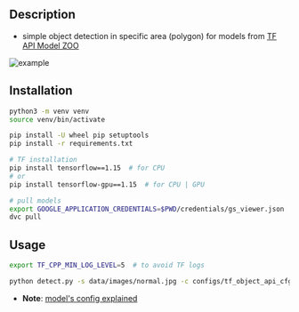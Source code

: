 ## Description
- simple object detection in specific area (polygon) for models from [TF API Model ZOO](https://github.com/tensorflow/models/blob/master/research/object_detection/g3doc/detection_model_zoo.md#coco-trained-models)

![example]()

## Installation
```bash
python3 -m venv venv
source venv/bin/activate

pip install -U wheel pip setuptools
pip install -r requirements.txt

# TF installation
pip install tensorflow==1.15  # for CPU
# or
pip install tensorflow-gpu==1.15  # for CPU | GPU

# pull models
export GOOGLE_APPLICATION_CREDENTIALS=$PWD/credentials/gs_viewer.json
dvc pull
```

## Usage
```bash
export TF_CPP_MIN_LOG_LEVEL=5  # to avoid TF logs

python detect.py -s data/images/normal.jpg -c configs/tf_object_api_cfg.yml -p "[0,0], [0,1], [1,1], [1,0]" -a 0.0001
```
- **Note**: [model's config explained](https://github.com/jackersson/gst-plugins-tf/blob/master/docs/tf_object_detection_model_config.md)